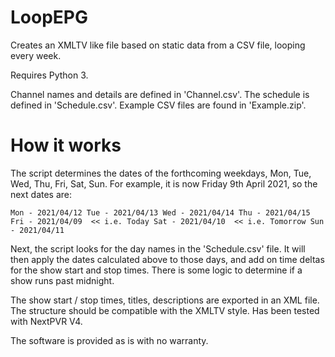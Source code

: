 # LoopEPG
Creates an XMLTV like file based on static data from a CSV file, looping every week.

Requires Python 3.

Channel names and details are defined in 'Channel.csv'.  The schedule is defined in 'Schedule.csv'.  Example CSV files are found in 'Example.zip'. 

# How it works

The script determines the dates of the forthcoming weekdays, Mon, Tue, Wed, Thu, Fri, Sat, Sun.  For example, it is now Friday 9th April 2021, so the next dates are:

`Mon - 2021/04/12
Tue - 2021/04/13
Wed - 2021/04/14
Thu - 2021/04/15
Fri - 2021/04/09  << i.e. Today
Sat - 2021/04/10  << i.e. Tomorrow
Sun - 2021/04/11`

Next, the script looks for the day names in the 'Schedule.csv' file.  It will then apply the dates calculated above to those days, and add on time deltas for the show start and stop times.  There is some logic to determine if a show runs past midnight.  

The show start / stop times, titles, descriptions are exported in an XML file.  The structure should be compatible with the XMLTV style.  Has been tested with NextPVR V4.

The software is provided as is with no warranty.
